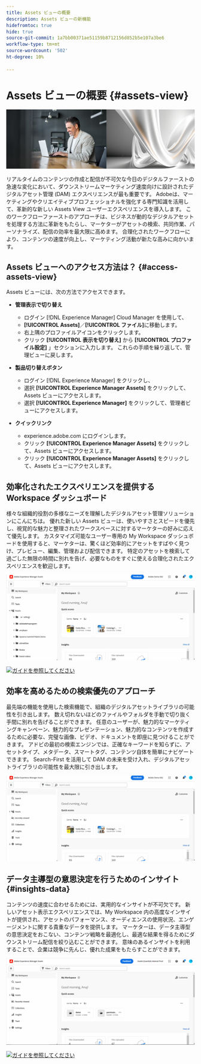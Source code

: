 ```yaml
---
title: Assets ビューの概要
description: Assets ビューの新機能
hidefromtoc: true
hide: true
source-git-commit: 1a7bb00371ae51159b8712156d852b5e107a3be6
workflow-type: tm+mt
source-wordcount: '502'
ht-degree: 10%

---
```



# Assets ビューの概要 {#assets-view}

![Assets Essentials のデプロイ](assets/banner-image1.png)

リアルタイムのコンテンツの作成と配信が不可欠な今日のデジタルファーストの急速な変化において、ダウンストリームマーケティング速度向けに設計されたデジタルアセット管理 (DAM) エクスペリエンスが最も重要です。 Adobeは、マーケティングやクリエイティブプロフェッショナルを強化する専門知識を活用して、革新的な新しい Assets View ユーザーエクスペリエンスを導入します。 このワークフローファーストのアプローチは、ビジネスが動的なデジタルアセットを処理する方法に革新をもたらし、マーケターがアセットの検索、共同作業、パーソナライズ、配信の効率を最大限に高めます。 合理化されたワークフローにより、コンテンツの速度が向上し、マーケティング活動が新たな高みに向かいます。

## Assets ビューへのアクセス方法は？ {#access-assets-view}

Assets ビューには、次の方法でアクセスできます。

* **管理表示で切り替え**

   * ログイン [!DNL Experience Manager] Cloud Manager を使用して、
   * **[!UICONTROL Assets]**／**[!UICONTROL ファイル]**&#x200B;に移動します。
   * 右上隅のプロファイルアイコンをクリックします。
   * クリック **[!UICONTROL 表示を切り替え]** から **[!UICONTROL プロファイル設定]** 」セクションに入力します。
これらの手順を繰り返して、管理ビューに戻します。

* **製品切り替えボタン**
   * ログイン [!DNL Experience Manager] をクリックし、
   * 選択 **[!UICONTROL Experience Manager Assets]** をクリックして、Assets ビューにアクセスします。
   * 選択 **[!UICONTROL Experience Manager]** をクリックして、管理者ビューにアクセスします。

* **クイックリンク**
   * experience.adobe.com にログインします。
   * クリック **[!UICONTROL Experience Manager Assets]** をクリックして、Assets ビューにアクセスします。
   * クリック **[!UICONTROL Experience Manager Assets]** をクリックして、Assets ビューにアクセスします。


## 効率化されたエクスペリエンスを提供する Workspace ダッシュボード

様々な組織的役割の多様なニーズを理解したデジタルアセット管理ソリューションにこんにちは。 優れた新しい Assets ビューは、使いやすさとスピードを優先し、視覚的な魅力と整理されたワークスペースに対するマーケターの好みに応えて優先します。 カスタマイズ可能なユーザー専用の My Workspace ダッシュボードを使用すると、マーケターは、驚くほど効率的にアセットをすばやく見つけ、プレビュー、編集、管理および配信できます。 特定のアセットを検索して過ごした無限の時間に別れを告げ、必要なものをすぐに使える合理化されたエクスペリエンスを歓迎します。

![Assets Essentials のデプロイ](assets/experiment.gif)

[![ガイドを参照してください](https://helpx.adobe.com/content/dam/help/en/marketing-cloud/how-to/digital-foundation/_jcr_content/main-pars/image_1250343773/see-the-guide-sm.png)](my-workspace.md)

## 効率を高めるための検索優先のアプローチ

最先端の機能を使用した検索機能で、組織のデジタルアセットライブラリの可能性を引き出します。 数え切れないほどのファイルやフォルダを手動で切り抜く手間に別れを告げることができます。 任意のユーザーが、魅力的なマーケティングキャンペーン、魅力的なプレゼンテーション、魅力的なコンテンツを作成するために必要な、完璧な画像、ビデオ、ドキュメントを即座に見つけることができます。 アドビの最初の検索エンジンでは、正確なキーワードを知らずに、アセットタイプ、メタデータ、スマートタグ、コンテンツ自体を簡単にナビゲートできます。 Search-First を活用して DAM の未来を受け入れ、デジタルアセットライブラリの可能性を最大限に引き出します。

![Assets Essentials のデプロイ](assets/search-first.gif)

## データ主導型の意思決定を行うためのインサイト {#insights-data}

コンテンツの速度に合わせるためには、実用的なインサイトが不可欠です。 新しいアセット表示エクスペリエンスでは、My Workspace 内の高度なインサイトが提供され、アセットのパフォーマンス、オーディエンスの使用状況、エンゲージメントに関する貴重なデータを提供します。 マーケターは、データ主導型の意思決定をおこない、コンテンツ戦略を最適化し、最適な結果を得るためにダウンストリーム配信を絞り込むことができます。 意味のあるインサイトを利用することで、企業は競争に先んじ、優れた成果をもたらすことができます。

![Assets Essentials のデプロイ](assets/insights-overview.gif)

[![ガイドを参照してください](https://helpx.adobe.com/content/dam/help/en/marketing-cloud/how-to/digital-foundation/_jcr_content/main-pars/image_1250343773/see-the-guide-sm.png)](manage-reports.md#view-live-statistics)


